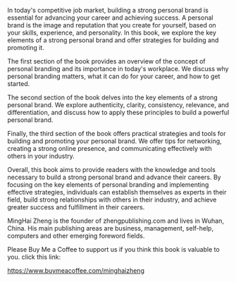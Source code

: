 
In today's competitive job market, building a strong personal brand is essential for advancing your career and achieving success. A personal brand is the image and reputation that you create for yourself, based on your skills, experience, and personality. In this book, we explore the key elements of a strong personal brand and offer strategies for building and promoting it.

The first section of the book provides an overview of the concept of personal branding and its importance in today's workplace. We discuss why personal branding matters, what it can do for your career, and how to get started.

The second section of the book delves into the key elements of a strong personal brand. We explore authenticity, clarity, consistency, relevance, and differentiation, and discuss how to apply these principles to build a powerful personal brand.

Finally, the third section of the book offers practical strategies and tools for building and promoting your personal brand. We offer tips for networking, creating a strong online presence, and communicating effectively with others in your industry.

Overall, this book aims to provide readers with the knowledge and tools necessary to build a strong personal brand and advance their careers. By focusing on the key elements of personal branding and implementing effective strategies, individuals can establish themselves as experts in their field, build strong relationships with others in their industry, and achieve greater success and fulfillment in their careers.

MingHai Zheng is the founder of zhengpublishing.com and lives in Wuhan, China. His main publishing areas are business, management, self-help, computers and other emerging foreword fields.

Please Buy Me a Coffee to support us if you think this book is valuable to you. click this link:

https://www.buymeacoffee.com/minghaizheng
